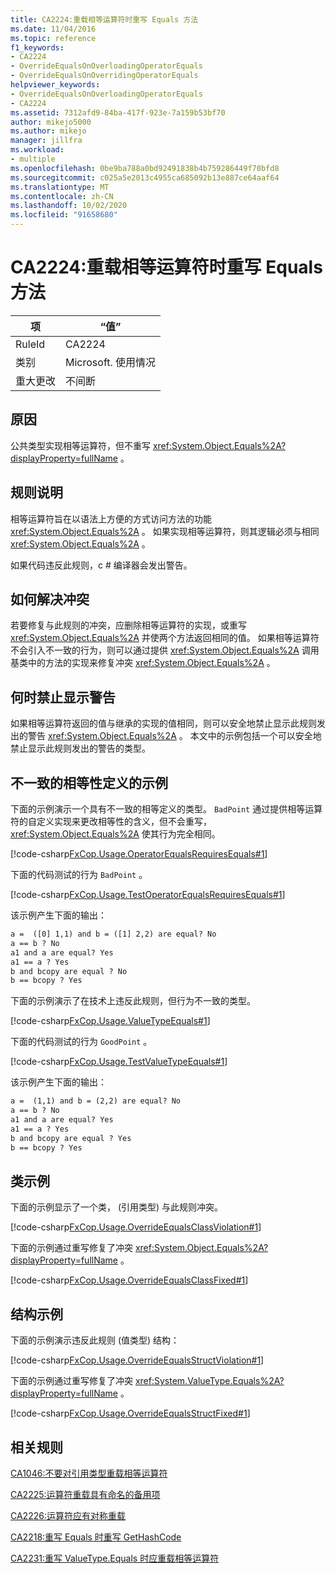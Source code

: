 ```yaml
---
title: CA2224:重载相等运算符时重写 Equals 方法
ms.date: 11/04/2016
ms.topic: reference
f1_keywords:
- CA2224
- OverrideEqualsOnOverloadingOperatorEquals
- OverrideEqualsOnOverridingOperatorEquals
helpviewer_keywords:
- OverrideEqualsOnOverloadingOperatorEquals
- CA2224
ms.assetid: 7312afd9-84ba-417f-923e-7a159b53bf70
author: mikejo5000
ms.author: mikejo
manager: jillfra
ms.workload:
- multiple
ms.openlocfilehash: 0be9ba788a0bd92491838b4b759286449f70bfd8
ms.sourcegitcommit: c025a5e2013c4955ca685092b13e887ce64aaf64
ms.translationtype: MT
ms.contentlocale: zh-CN
ms.lasthandoff: 10/02/2020
ms.locfileid: "91658680"
---
```

# <a name="ca2224-override-equals-on-overloading-operator-equals"></a>CA2224:重载相等运算符时重写 Equals 方法

|项|“值”|
|-|-|
|RuleId|CA2224|
|类别|Microsoft. 使用情况|
|重大更改|不间断|

## <a name="cause"></a>原因

公共类型实现相等运算符，但不重写 <xref:System.Object.Equals%2A?displayProperty=fullName> 。

## <a name="rule-description"></a>规则说明

相等运算符旨在以语法上方便的方式访问方法的功能 <xref:System.Object.Equals%2A> 。 如果实现相等运算符，则其逻辑必须与相同 <xref:System.Object.Equals%2A> 。

如果代码违反此规则，c # 编译器会发出警告。

## <a name="how-to-fix-violations"></a>如何解决冲突

若要修复与此规则的冲突，应删除相等运算符的实现，或重写 <xref:System.Object.Equals%2A> 并使两个方法返回相同的值。 如果相等运算符不会引入不一致的行为，则可以通过提供 <xref:System.Object.Equals%2A> 调用基类中的方法的实现来修复冲突 <xref:System.Object.Equals%2A> 。

## <a name="when-to-suppress-warnings"></a>何时禁止显示警告

如果相等运算符返回的值与继承的实现的值相同，则可以安全地禁止显示此规则发出的警告 <xref:System.Object.Equals%2A> 。 本文中的示例包括一个可以安全地禁止显示此规则发出的警告的类型。

## <a name="examples-of-inconsistent-equality-definitions"></a>不一致的相等性定义的示例

下面的示例演示一个具有不一致的相等定义的类型。 `BadPoint` 通过提供相等运算符的自定义实现来更改相等性的含义，但不会重写， <xref:System.Object.Equals%2A> 使其行为完全相同。

[!code-csharp[FxCop.Usage.OperatorEqualsRequiresEquals#1](../code-quality/codesnippet/CSharp/ca2224-override-equals-on-overloading-operator-equals_1.cs)]

下面的代码测试的行为 `BadPoint` 。

[!code-csharp[FxCop.Usage.TestOperatorEqualsRequiresEquals#1](../code-quality/codesnippet/CSharp/ca2224-override-equals-on-overloading-operator-equals_2.cs)]

该示例产生下面的输出：

```txt
a =  ([0] 1,1) and b = ([1] 2,2) are equal? No
a == b ? No
a1 and a are equal? Yes
a1 == a ? Yes
b and bcopy are equal ? No
b == bcopy ? Yes
```

下面的示例演示了在技术上违反此规则，但行为不一致的类型。

[!code-csharp[FxCop.Usage.ValueTypeEquals#1](../code-quality/codesnippet/CSharp/ca2224-override-equals-on-overloading-operator-equals_3.cs)]

下面的代码测试的行为 `GoodPoint` 。

[!code-csharp[FxCop.Usage.TestValueTypeEquals#1](../code-quality/codesnippet/CSharp/ca2224-override-equals-on-overloading-operator-equals_4.cs)]

该示例产生下面的输出：

```txt
a =  (1,1) and b = (2,2) are equal? No
a == b ? No
a1 and a are equal? Yes
a1 == a ? Yes
b and bcopy are equal ? Yes
b == bcopy ? Yes
```

## <a name="class-example"></a>类示例

下面的示例显示了一个类， (引用类型) 与此规则冲突。

[!code-csharp[FxCop.Usage.OverrideEqualsClassViolation#1](../code-quality/codesnippet/CSharp/ca2224-override-equals-on-overloading-operator-equals_5.cs)]

下面的示例通过重写修复了冲突 <xref:System.Object.Equals%2A?displayProperty=fullName> 。

[!code-csharp[FxCop.Usage.OverrideEqualsClassFixed#1](../code-quality/codesnippet/CSharp/ca2224-override-equals-on-overloading-operator-equals_6.cs)]

## <a name="structure-example"></a>结构示例

下面的示例演示违反此规则 (值类型) 结构：

[!code-csharp[FxCop.Usage.OverrideEqualsStructViolation#1](../code-quality/codesnippet/CSharp/ca2224-override-equals-on-overloading-operator-equals_7.cs)]

下面的示例通过重写修复了冲突 <xref:System.ValueType.Equals%2A?displayProperty=fullName> 。

[!code-csharp[FxCop.Usage.OverrideEqualsStructFixed#1](../code-quality/codesnippet/CSharp/ca2224-override-equals-on-overloading-operator-equals_8.cs)]

## <a name="related-rules"></a>相关规则

[CA1046:不要对引用类型重载相等运算符](/dotnet/fundamentals/code-analysis/quality-rules/ca1046)

[CA2225:运算符重载具有命名的备用项](/dotnet/fundamentals/code-analysis/quality-rules/ca2225)

[CA2226:运算符应有对称重载](/dotnet/fundamentals/code-analysis/quality-rules/ca2226)

[CA2218:重写 Equals 时重写 GetHashCode](../code-quality/ca2218.md)

[CA2231:重写 ValueType.Equals 时应重载相等运算符](/dotnet/fundamentals/code-analysis/quality-rules/ca2231)
